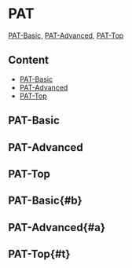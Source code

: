 # PAT
[PAT-Basic](https://pintia.cn/problem-sets/994805260223102976/problems), [PAT-Advanced](https://pintia.cn/problem-sets/994805342720868352/problems), [PAT-Top](https://pintia.cn/problem-sets/994805148990160896/problems)

## Content
 * [PAT-Basic](#b)
 * [PAT-Advanced](#a)
 * [PAT-Top](#t)


## <span id="b">PAT-Basic</span>

## <span id="a">PAT-Advanced</span>

## <span id="t">PAT-Top</span>


## PAT-Basic{#b}
## PAT-Advanced{#a}
## PAT-Top{#t}
